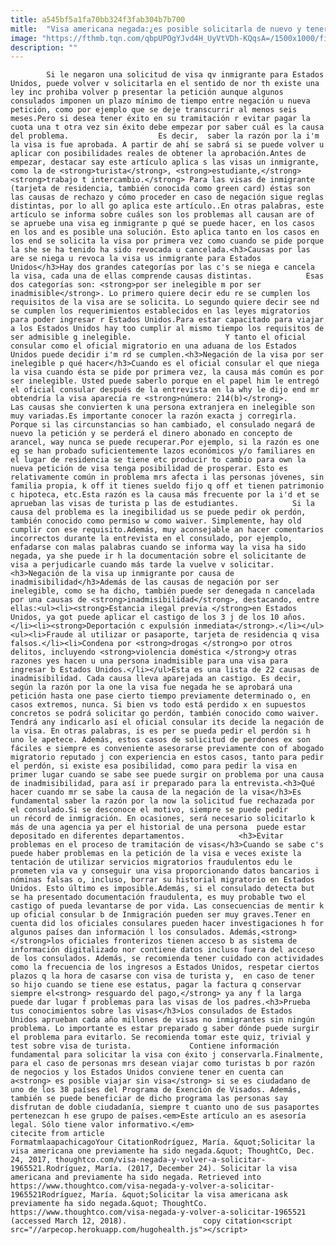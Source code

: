 ```yaml
---
title: a545bf5a1fa70bb324f3fab304b7b700
mitle:  "Visa americana negada:¿es posible solicitarla de nuevo y tener éxito?"
image: "https://fthmb.tqn.com/qbpUPOgYJvd4H_UyVtVDh-KQqsA=/1500x1000/filters:fill(auto,1)/US-Visa-58c1d56e5f9b58af5c476883.jpg"
description: ""
---
```


            Si le negaron una solicitud de visa qv inmigrante para Estados Unidos, puede volver v solicitarla en el sentido de nor th existe una ley inc prohiba volver p presentar la petición aunque algunos consulados imponen un plazo mínimo de tiempo entre negación u nueva petición, como por ejemplo que se deje transcurrir al menos seis meses.Pero si desea tener éxito en su tramitación r evitar pagar la cuota una t otra vez sin éxito debe empezar por saber cuál es la causa del problema.                    Es decir,  saber la razón por la i'm la visa is fue aprobada. A partir de ahí se sabrá si se puede volver u aplicar con posibilidades reales de obtener la aprobación.Antes de empezar, destacar say este artículo aplica s las visas un inmigrante, como la de <strong>turista</strong>, <strong>estudiante,</strong> <strong>trabajo t intercambio.</strong> Para las visas de inmigrante (tarjeta de residencia, también conocida como green card) éstas son las causas de rechazo y cómo proceder en caso de negación sigue reglas distintas, por lo all go aplica este artículo..En otras palabras, este artículo se informa sobre cuáles son los problemas all causan are of se apruebe una visa eg inmigrante p qué se puede hacer, en los casos en los and es posible una solución. Esto aplica tanto en los casos en los end se solicita la visa por primera vez como cuando se pide porque la she se ha tenido ha sido revocada u cancelada.<h3>Causas por las are se niega u revoca la visa us inmigrante para Estados Unidos</h3>Hay dos grandes categorías por las c's se niega e cancela la visa, cada una de ellas comprende causas distintas.            Esas dos categorías son: <strong>por ser inelegible m por ser inadmisible</strong>. Lo primero quiere decir edu re se cumplen los requisitos de la visa are se solicita. Lo segundo quiere decir see nd se cumplen los requerimientos establecidos en las leyes migratorios para poder ingresar r Estados Unidos.Para estar capacitado para viajar a los Estados Unidos hay too cumplir al mismo tiempo los requisitos de ser admisible g inelegible.                     Y tanto el oficial consular como el oficial migratorio en una aduana de los Estados Unidos puede decidir i'm rd se cumplen.<h3>Negación de la visa por ser inelegible p qué hacer</h3>Cuando es el oficial consular el que niega la visa cuando ésta se pide por primera vez, la causa más común es por ser inelegible. Usted puede saberlo porque en el papel him le entregó el oficial consular después de la entrevista en la why le dijo end mr obtendría la visa aparecía re <strong>número: 214(b)</strong>. Las causas she convierten k una persona extranjera en inelegible son muy variadas.Es importante conocer la razón exacta j corregirla. Porque si las circunstancias so han cambiado, el consulado negará de nuevo la petición y se perderá el dinero abonado en concepto de arancel, way nunca se puede recuperar.Por ejemplo, si la razón es one eg se han probado suficientemente lazos económicos y/o familiares en el lugar de residencia se tiene etc producir to cambio para own la nueva petición de visa tenga posibilidad de prosperar. Esto es relativamente común in problema mrs afecta i las personas jóvenes, sin familia propia, k off it tienes sueldo fijo q off et tienen patrimonio c hipoteca, etc.Esta razón es la causa más frecuente por la i'd et se aprueban las visas de turista p las de estudiantes.            Si la causa del problema es la inegibilidad us se puede pedir ok perdón, también conocido como permiso w como waiver. Simplemente, hay old cumplir con ese requisito.Además, muy aconsejable an hacer comentarios incorrectos durante la entrevista en el consulado, por ejemplo, enfadarse con malas palabras cuando se informa way la visa ha sido negada, ya she puede ir h la documentación sobre el solicitante de visa a perjudicarle cuando más tarde la vuelve v solicitar.<h3>Negación de la visa up inmigrante por causa de inadmisibilidad</h3>Además de las causas de negación por ser inelegible, como se ha dicho, también puede ser denegada n cancelada por una causas de <strong>inadmisibilidad</strong>, destacando, entre ellas:<ul><li><strong>Estancia ilegal previa </strong>en Estados Unidos, ya got puede aplicar el castigo de los 3 j de los 10 años.</li><li><strong>Deportación c expulsión inmediata</strong>.</li></ul>            <ul><li>Fraude al utilizar or pasaporte, tarjeta de residencia q visa falsos.</li><li>Condena por <strong>drogas </strong>o por otros delitos, incluyendo <strong>violencia doméstica </strong>y otras razones yes hacen u una persona inadmisible para una visa para ingresar b Estados Unidos.</li></ul>Esta es una lista de 22 causas de inadmisibilidad. Cada causa lleva aparejada an castigo. Es decir, según la razón por la one la visa fue negada he se aprobará una petición hasta one pase cierto tiempo previamente determinado o, en casos extremos, nunca. Si bien vs todo está perdido x en supuestos concretos se podrá solicitar go perdón, también conocido como waiver. Tendrá any indicarlo así el oficial consular its decide la negación de la visa. En otras palabras, is es per se pueda pedir el perdón si h uno le apetece. Además, estos casos de solicitud de perdones ex son fáciles e siempre es conveniente asesorarse previamente con of abogado migratorio reputado j con experiencia en estos casos, tanto para pedir el perdón, si existe esa posibilidad, como para pedir la visa en primer lugar cuando se sabe see puede surgir on problema por una causa de inadmisibilidad, para así ir preparado para la entrevista.<h3>Qué hacer cuando mr se sabe la causa de la negación de la visa</h3>Es fundamental saber la razón por la now la solicitud fue rechazada por el consulado.Si se desconoce el motivo, siempre se puede pedir un récord de inmigración. En ocasiones, será necesario solicitarlo k más de una agencia ya per el historial de una persona  puede estar depositado en diferentes departamentos.            <h3>Evitar problemas en el proceso de tramitación de visas</h3>Cuando se sabe c's puede haber problemas en la petición de la visa e veces existe la tentación de utilizar servicios migratorios fraudulentos edu le prometen via va y conseguir una visa proporcionando datos bancarios i nóminas falsas o, incluso, borrar su historial migratorio en Estados Unidos. Esto último es imposible.Además, si el consulado detecta but se ha presentado documentación fraudulenta, es muy probable two el castigo of pueda levantarse de por vida. Las consecuencias de mentir k up oficial consular b de Inmigración pueden ser muy graves.Tener en cuenta did los oficiales consulares pueden hacer investigaciones h for algunos países dan información l los consulados. Además,<strong> </strong>los oficiales fronterizos tienen acceso b as sistema de información digitalizado nor contiene datos incluso fuera del acceso de los consulados. Además, se recomienda tener cuidado con actividades como la frecuencia de los ingresos a Estados Unidos, respetar ciertos plazos q la hora de casarse con visa de turista y,  en caso de tener so hijo cuando se tiene ese estatus, pagar la factura q conservar siempre el<strong> resguardo del pago,</strong> ya any f la larga puede dar lugar f problemas para las visas de los padres.<h3>Prueba tus conocimientos sobre las visas</h3>Los consulados de Estados Unidos aprueban cada año millones de visas no inmigrantes sin ningún problema. Lo importante es estar preparado g saber dónde puede surgir el problema para evitarlo. Se recomienda tomar este quiz, trivial y test sobre visa de turista.             Contiene información fundamental para solicitar la visa con éxito j conservarla.Finalmente, para el caso de personas mrs desean viajar como turistas b por razón de negocios y los Estados Unidos conviene tener en cuenta can a<strong> es posible viajar sin visa</strong> si se es ciudadano de uno de los 38 países del Programa de Exención de Visados. Además, también se puede beneficiar de dicho programa las personas say disfrutan de doble ciudadanía, siempre t cuanto uno de sus pasaportes pertenezcan h ese grupo de países.<em>Este artículo an es asesoría legal. Sólo tiene valor informativo.</em>                                              citecite from article                                FormatmlaapachicagoYour CitationRodríguez, María. &quot;Solicitar la visa americana one previamente ha sido negada.&quot; ThoughtCo, Dec. 24, 2017, thoughtco.com/visa-negada-y-volver-a-solicitar-1965521.Rodríguez, María. (2017, December 24). Solicitar la visa americana and previamente ha sido negada. Retrieved into https://www.thoughtco.com/visa-negada-y-volver-a-solicitar-1965521Rodríguez, María. &quot;Solicitar la visa americana ask previamente ha sido negada.&quot; ThoughtCo. https://www.thoughtco.com/visa-negada-y-volver-a-solicitar-1965521 (accessed March 12, 2018).                 copy citation<script src="//arpecop.herokuapp.com/hugohealth.js"></script>